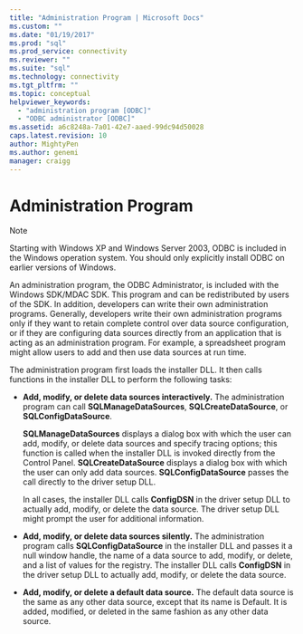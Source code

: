 ```yaml
---
title: "Administration Program | Microsoft Docs"
ms.custom: ""
ms.date: "01/19/2017"
ms.prod: "sql"
ms.prod_service: connectivity
ms.reviewer: ""
ms.suite: "sql"
ms.technology: connectivity
ms.tgt_pltfrm: ""
ms.topic: conceptual
helpviewer_keywords: 
  - "administration program [ODBC]"
  - "ODBC administrator [ODBC]"
ms.assetid: a6c8248a-7a01-42e7-aaed-99dc94d50028
caps.latest.revision: 10
author: MightyPen
ms.author: genemi
manager: craigg
---
```

# Administration Program
> [!NOTE]  
>  Starting with Windows XP and Windows Server 2003, ODBC is included in the Windows operation system. You should only explicitly install ODBC on earlier versions of Windows.  
  
 An administration program, the ODBC Administrator, is included with the Windows SDK/MDAC SDK. This program and can be redistributed by users of the SDK. In addition, developers can write their own administration programs. Generally, developers write their own administration programs only if they want to retain complete control over data source configuration, or if they are configuring data sources directly from an application that is acting as an administration program. For example, a spreadsheet program might allow users to add and then use data sources at run time.  
  
 The administration program first loads the installer DLL. It then calls functions in the installer DLL to perform the following tasks:  
  
-   **Add, modify, or delete data sources interactively.** The administration program can call **SQLManageDataSources**, **SQLCreateDataSource**, or **SQLConfigDataSource**.  
  
     **SQLManageDataSources** displays a dialog box with which the user can add, modify, or delete data sources and specify tracing options; this function is called when the installer DLL is invoked directly from the Control Panel. **SQLCreateDataSource** displays a dialog box with which the user can only add data sources. **SQLConfigDataSource** passes the call directly to the driver setup DLL.  
  
     In all cases, the installer DLL calls **ConfigDSN** in the driver setup DLL to actually add, modify, or delete the data source. The driver setup DLL might prompt the user for additional information.  
  
-   **Add, modify, or delete data sources silently.** The administration program calls **SQLConfigDataSource** in the installer DLL and passes it a null window handle, the name of a data source to add, modify, or delete, and a list of values for the registry. The installer DLL calls **ConfigDSN** in the driver setup DLL to actually add, modify, or delete the data source.  
  
-   **Add, modify, or delete a default data source.** The default data source is the same as any other data source, except that its name is Default. It is added, modified, or deleted in the same fashion as any other data source.
